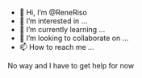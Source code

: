 - 👋 Hi, I’m @ReneRiso
- 👀 I’m interested in ...
- 🌱 I’m currently learning ...
- 💞️ I’m looking to collaborate on ...
- 📫 How to reach me ...

<!---
ReneRiso/ReneRiso is a ✨ special ✨ repository because its `README.md` (this file) appears on your GitHub profile.
You can click the Preview link to take a look at your changes.
--->
No way and I have to get help for now 
